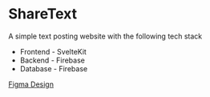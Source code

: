 # ShareText

A simple text posting website with the following tech stack

- Frontend - SvelteKit
- Backend - Firebase
- Database - Firebase

[Figma Design](https://www.figma.com/file/yggATssuGhb5ti1UOva97g/ShareText?type=design&node-id=0%3A1&mode=design&t=YyV7HEZ5MvvJ1bVi-1)

